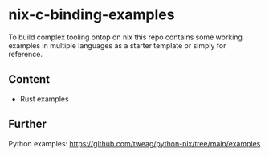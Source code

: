 # nix-c-binding-examples

To build complex tooling ontop on nix
this repo contains some working examples in multiple languages as a starter template or simply for reference.

## Content

- Rust examples

## Further

Python examples: https://github.com/tweag/python-nix/tree/main/examples
